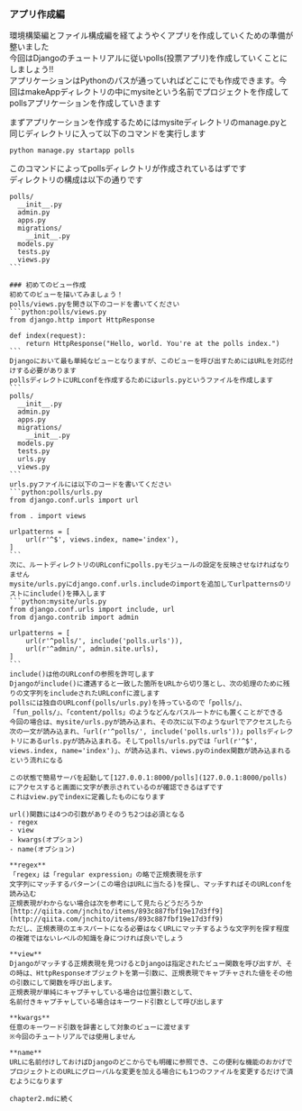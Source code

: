 ### アプリ作成編
環境構築編とファイル構成編を経てようやくアプリを作成していくための準備が整いました  
今回はDjangoのチュートリアルに従いpolls(投票アプリ)を作成していくことにしましょう!!  
アプリケーションはPythonのパスが通っていればどこにでも作成できます。今回はmakeAppディレクトリの中にmysiteという名前でプロジェクトを作成してpollsアプリケーションを作成していきます  

まずアプリケーションを作成するためにはmysiteディレクトリのmanage.pyと同じディレクトリに入って以下のコマンドを実行します
```
python manage.py startapp polls
```
このコマンドによってpollsディレクトリが作成されているはずです  
ディレクトリの構成は以下の通りです  
````
polls/
  __init__.py
  admin.py
  apps.py
  migrations/
    __init__.py
  models.py
  tests.py
  views.py
```

### 初めてのビュー作成
初めてのビューを描いてみましょう！  
polls/views.pyを開き以下のコードを書いてください
```python:polls/views.py
from django.http import HttpResponse

def index(request):
    return HttpResponse("Hello, world. You're at the polls index.")
```
Djangoにおいて最も単純なビューとなりますが、このビューを呼び出すためにはURLを対応付けする必要があります  
pollsディレクトにURLconfを作成するためにはurls.pyというファイルを作成します
```
polls/
  __init__.py
  admin.py
  apps.py
  migrations/
    __init__.py
  models.py
  tests.py
  urls.py
  views.py
```
urls.pyファイルには以下のコードを書いてください
```python:polls/urls.py
from django.conf.urls import url

from . import views

urlpatterns = [
    url(r'^$', views.index, name='index'),
]
```
次に、ルートディレクトリのURLconfにpolls.pyモジュールの設定を反映させなければなりません  
mysite/urls.pyにdjango.conf.urls.includeのimportを追加してurlpatternsのリストにinclude()を挿入します
```python:mysite/urls.py
from django.conf.urls import include, url
from django.contrib import admin

urlpatterns = [
    url(r'^polls/', include('polls.urls')),
    url(r'^admin/', admin.site.urls),
]
```
include()は他のURLconfの参照を許可します  
Djangoがinclude()に遭遇すると一致した箇所をURLから切り落とし、次の処理のために残りの文字列をincludeされたURLconfに渡します  
pollsには独自のURLconf(polls/urls.py)を持っているので「polls/」、「fun_polls/」、「content/polls」のようなどんなパスルートかにも置くことができる  
今回の場合は、mysite/urls.pyが読み込まれ、その次に以下のようなurlでアクセスしたら次の一文が読み込まれ、「url(r'^polls/', include('polls.urls'))」pollsディレクトリにあるurls.pyが読み込まれる。そしてpolls/urls.pyでは「url(r'^$', views.index, name='index')」、が読み込まれ、views.pyのindex関数が読み込まれるという流れになる  

この状態で簡易サーバを起動して[127.0.0.1:8000/polls](127.0.0.1:8000/polls)にアクセスすると画面に文字が表示されているのが確認できるはずです  
これはview.pyでindexに定義したものになります  

url()関数には4つの引数がありそのうち2つは必須となる  
- regex
- view
- kwargs(オプション)
- name(オプション)

**regex**
「regex」は「regular expression」の略で正規表現を示す  
文字列にマッチするパターン(この場合はURLに当たる)を探し、マッチすればそのURLconfを読み込む  
正規表現がわからない場合は次を参考にして見たらどうだろうか[http://qiita.com/jnchito/items/893c887fbf19e17d3ff9](http://qiita.com/jnchito/items/893c887fbf19e17d3ff9)  
ただし、正規表現のエキスパートになる必要はなくURLにマッチするような文字列を探す程度の複雑ではないレベルの知識を身につければ良いでしょう  

**view**
Djangoがマッチする正規表現を見つけるとDjangoは指定されたビュー関数を呼び出すが、その時は、HttpResponseオブジェクトを第一引数に、正規表現でキャプチャされた値をその他の引数にして関数を呼び出します。  
正規表現が単純にキャプチャしている場合は位置引数として、  
名前付きキャプチャしている場合はキーワード引数として呼び出します  

**kwargs**
任意のキーワード引数を辞書として対象のビューに渡せます  
※今回のチュートリアルでは使用しません  

**name**
URLに名前付けしておけばDjangoのどこからでも明確に参照でき、この便利な機能のおかげでプロジェクトとのURLにグローバルな変更を加える場合にも1つのファイルを変更するだけで済むようになります  

chapter2.mdに続く
